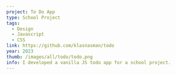 ```yaml
---
project: To Do App
type: School Project
tags:
  - Design
  - Javascript
  - CSS
link: https://github.com/klasnasman/todo
year: 2023
thumb: /images/all/todo/todo.png
info: I developed a vanilla JS todo app for a school project. 
---
```

